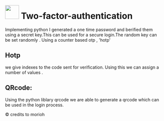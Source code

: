 # <img src="https://img.icons8.com/?size=512&id=xBuJ2K5Jshqu&format=png" style="width:45px; height:45px;"> Two-factor-authentication
Implementing python I generated a one time password and berified them using a secret key.This can be used for a secure login.The random key can be set randomly .
Using a counter based otp , 'hotp' 

## Hotp
we give indexes to the code sent for verification. Using this we can assign a number of values .
 
## QRcode:
Using the python liblary qrcode we are able to generate a qrcode which can be used in the login process.

&copy; credits to morioh
